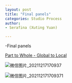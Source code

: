 ```yaml
---
layout: post
title: "Final panels"
categories: Studio Process
author:
- Serafina (Xuting Yuan)

---
```


-Final panels

[Part to Whole - Global to Local](http://keanmgc.github.io/2021fall3yr-studio/)




![微信图片_20211217170937](https://user-images.githubusercontent.com/90553458/146519120-38265891-a436-432f-b705-d4278ea5eab8.png)


![微信图片_202112171709371](https://user-images.githubusercontent.com/90553458/146519983-12ceac07-537a-42a3-86ea-f0f124a1fdf6.jpg)
